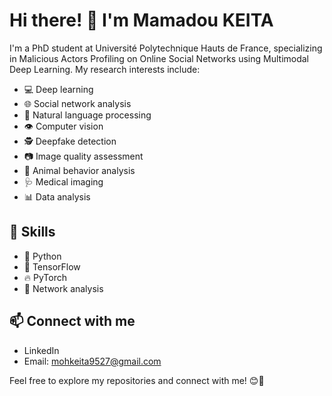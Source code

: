 # Hi there! 👋 I'm Mamadou KEITA

I'm a PhD student at Université Polytechnique Hauts de France, specializing in Malicious Actors Profiling on Online Social Networks using Multimodal Deep Learning. My research interests include:

- 💻 Deep learning
- 🌐 Social network analysis
- 📝 Natural language processing
- 👁️ Computer vision
- 🕵️ Deepfake detection
- 📷 Image quality assessment
- 🐾 Animal behavior analysis
- 🩺 Medical imaging
- 📊 Data analysis

## 🌱 Skills
- 🐍 Python
- 🧠 TensorFlow
- 🔥 PyTorch
- 🔗 Network analysis

## 📫 Connect with me
- LinkedIn
- Email: mohkeita9527@gmail.com

Feel free to explore my repositories and connect with me! 😊🚀
